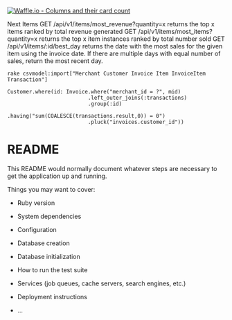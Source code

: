 [![Waffle.io - Columns and their card count](https://badge.waffle.io/wfischer42/rales_engine.svg?columns=all)](https://waffle.io/wfischer42/rales_engine)

Next Items
GET /api/v1/items/most_revenue?quantity=x returns the top x items ranked by total revenue generated
GET /api/v1/items/most_items?quantity=x returns the top x item instances ranked by total number sold
GET /api/v1/items/:id/best_day returns the date with the most sales for the given item using the invoice date. If there are multiple days with equal number of sales, return the most recent day.

```
rake csvmodel:import["Merchant Customer Invoice Item InvoiceItem Transaction"]
```

```
Customer.where(id: Invoice.where("merchant_id = ?", mid)
                          .left_outer_joins(:transactions)
                          .group(:id)
                          .having("sum(COALESCE(transactions.result,0)) = 0")
                          .pluck("invoices.customer_id"))
```

# README

This README would normally document whatever steps are necessary to get the
application up and running.

Things you may want to cover:

* Ruby version

* System dependencies

* Configuration

* Database creation

* Database initialization

* How to run the test suite

* Services (job queues, cache servers, search engines, etc.)

* Deployment instructions

* ...
